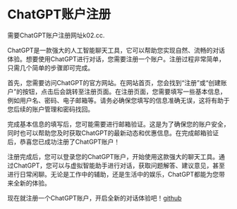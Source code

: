 # ChatGPT账户注册

需要ChatGPT账户注册网址k02.cc.

ChatGPT是一款强大的人工智能聊天工具，它可以帮助您实现自然、流畅的对话体验。想要使用ChatGPT进行对话，您需要注册一个账户。注册过程非常简单，只需几个简单的步骤即可完成。

首先，您需要访问ChatGPT的官方网站。在网站首页，您会找到“注册”或“创建账户”的按钮，点击后会跳转至注册页面。在注册页面，您需要填写一些基本信息，例如用户名、密码、电子邮箱等。请务必确保您填写的信息准确无误，这将有助于您后续的账户管理和密码找回。

完成基本信息的填写后，您可能需要进行邮箱验证。这是为了确保您的账户安全，同时也可以帮助您及时获取ChatGPT的最新动态和优惠信息。在完成邮箱验证后，恭喜您已成功注册了ChatGPT账户！

注册完成后，您可以登录您的ChatGPT账户，开始使用这款强大的聊天工具。通过ChatGPT，您可以与虚拟智能助手进行对话，获取问题解答、建议意见，甚至进行日常闲聊。无论是工作中的辅助，还是生活中的娱乐，ChatGPT都能为您带来全新的体验。

现在就注册一个ChatGPT账户，开启全新的对话体验吧！[github](https://github.com)